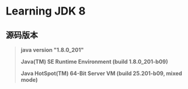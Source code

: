 # Learning JDK 8

## 源码版本

> **java version "1.8.0_201"**
>
> **Java(TM) SE Runtime Environment (build 1.8.0_201-b09)**
>
> **Java HotSpot(TM) 64-Bit Server VM (build 25.201-b09, mixed mode)**
